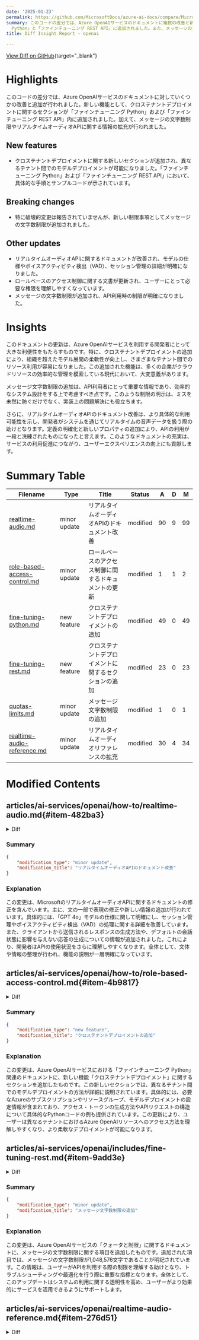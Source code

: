 ```yaml
---
date: '2025-01-23'
permalink: https://github.com/MicrosoftDocs/azure-ai-docs/compare/MicrosoftDocs:a1ea100...MicrosoftDocs:985f323
summary: このコードの差分では、Azure OpenAIサービスのドキュメントに複数の改善と新機能が追加されました。特に、クロステナントデプロイメントが可能になり、それに関する情報が「ファインチューニング
  Python」と「ファインチューニング REST API」に追加されました。また、メッセージの文字数制限やリアルタイムオーディオAPIに関する情報が強化され、ユーザーにとっての利便性が向上しました。全体として、このアップデートは開発者に大きな価値を提供し、APIの利用をより効率的にするための重要な情報を盛り込んでいます。
title: Diff Insight Report - openai

---
```


[View Diff on GitHub](https://github.com/MicrosoftDocs/azure-ai-docs/compare/MicrosoftDocs:a1ea100...MicrosoftDocs:985f323){target="_blank"}

# Highlights
このコードの差分では、Azure OpenAIサービスのドキュメントに対していくつかの改善と追加が行われました。新しい機能として、クロステナントデプロイメントに関するセクションが「ファインチューニング Python」および「ファインチューニング REST API」内に追加されました。加えて、メッセージの文字数制限やリアルタイムオーディオAPIに関する情報の拡充が行われました。

## New features
- クロステナントデプロイメントに関する新しいセクションが追加され、異なるテナント間でのモデルデプロイメントが可能になりました。「ファインチューニング Python」および「ファインチューニング REST API」において、具体的な手順とサンプルコードが示されています。

## Breaking changes
- 特に破壊的変更は報告されていませんが、新しい制限事項としてメッセージの文字数制限が追加されました。

## Other updates
- リアルタイムオーディオAPIに関するドキュメントが改善され、モデルの仕様やボイスアクティビティ検出（VAD）、セッション管理の詳細が明確になりました。
- ロールベースのアクセス制御に関する文書が更新され、ユーザーにとって必要な権限を理解しやすくなっています。
- メッセージの文字数制限が追加され、API利用時の制限が明確になりました。

# Insights
このドキュメントの更新は、Azure OpenAIサービスを利用する開発者にとって大きな利便性をもたらすものです。特に、クロステナントデプロイメントの追加により、組織を超えたモデル展開の柔軟性が向上し、さまざまなテナント間でのリソース利用が容易になりました。この追加された機能は、多くの企業がクラウドリソースの効率的な管理を模索している現代において、大変意義があります。

メッセージ文字数制限の追加は、API利用者にとって重要な情報であり、効率的なシステム設計をする上で考慮すべき点です。このような制限の明示は、ミスを未然に防ぐだけでなく、実装上の問題解決にも役立ちます。

さらに、リアルタイムオーディオAPIのドキュメント改善は、より具体的な利用可能性を示し、開発者がシステムを通じてリアルタイムの音声データを扱う際の助けとなります。定義の明確化と新しいプロパティの追加により、APIの利用が一段と洗練されたものになったと言えます。このようなドキュメントの充実は、サービスの利用促進につながり、ユーザーエクスペリエンスの向上にも貢献します。

# Summary Table
|  Filename  | Type |    Title    | Status | A  | D  | M  |
|------------|------|-------------|--------|----|----|----|
| [realtime-audio.md](#item-482ba3) | minor update | リアルタイムオーディオAPIのドキュメント改善 | modified | 90 | 9 | 99 | 
| [role-based-access-control.md](#item-4b9817) | minor update | ロールベースのアクセス制御に関するドキュメントの更新 | modified | 1 | 1 | 2 | 
| [fine-tuning-python.md](#item-976f58) | new feature | クロステナントデプロイメントの追加 | modified | 49 | 0 | 49 | 
| [fine-tuning-rest.md](#item-9add3e) | new feature | クロステナントデプロイメントに関するセクションの追加 | modified | 23 | 0 | 23 | 
| [quotas-limits.md](#item-06c6f9) | minor update | メッセージ文字数制限の追加 | modified | 1 | 0 | 1 | 
| [realtime-audio-reference.md](#item-276d51) | minor update | リアルタイムオーディオリファレンスの拡充 | modified | 30 | 4 | 34 | 


# Modified Contents
## articles/ai-services/openai/how-to/realtime-audio.md{#item-482ba3}

<details>
<summary>Diff</summary>
````diff
@@ -22,7 +22,7 @@ Most users of the Realtime API need to deliver and receive audio from an end-use
 
 ## Supported models
 
-The GPT 4o realtime models are available for global deployments in [East US 2 and Sweden Central regions](../concepts/models.md#global-standard-model-availability).
+The GPT 4o real-time models are available for global deployments in [East US 2 and Sweden Central regions](../concepts/models.md#global-standard-model-availability).
 - `gpt-4o-realtime-preview` (2024-12-17)
 - `gpt-4o-realtime-preview` (2024-10-01)
 
@@ -116,7 +116,7 @@ Often, the first event sent by the caller on a newly established `/realtime` ses
 
 The [`session.update`](../realtime-audio-reference.md#realtimeclienteventsessionupdate) event can be used to configure the following aspects of the session:
 - Transcription of user input audio is opted into via the session's `input_audio_transcription` property. Specifying a transcription model (`whisper-1`) in this configuration enables the delivery of [`conversation.item.audio_transcription.completed`](../realtime-audio-reference.md#realtimeservereventconversationiteminputaudiotranscriptioncompleted) events.
-- Turn handling is controlled by the `turn_detection` property. This property can be set to `none` or `server_vad` as described in the [input audio buffer and turn handling](#input-audio-buffer-and-turn-handling) section.
+- Turn handling is controlled by the `turn_detection` property. This property's type can be set to `none` or `server_vad` as described in the [voice activity detection (VAD) and the audio buffer](#voice-activity-detection-vad-and-the-audio-buffer) section.
 - Tools can be configured to enable the server to call out to external services or functions to enrich the conversation. Tools are defined as part of the `tools` property in the session configuration.
 
 An example `session.update` that configures several aspects of the session, including tools, follows. All session parameters are optional and can be omitted if not needed.
@@ -135,7 +135,8 @@ An example `session.update` that configures several aspects of the session, incl
       "type": "server_vad",
       "threshold": 0.5,
       "prefix_padding_ms": 300,
-      "silence_duration_ms": 200
+      "silence_duration_ms": 200,
+      "create_response": true
     },
     "tools": []
   }
@@ -144,15 +145,75 @@ An example `session.update` that configures several aspects of the session, incl
 
 The server responds with a [`session.updated`](../realtime-audio-reference.md#realtimeservereventsessionupdated) event to confirm the session configuration.
 
-## Input audio buffer and turn handling
+## Out-of-band responses
+
+By default, responses generated during a session are added to the default conversation state. In some cases, you might want to generate responses outside the default conversation. This can be useful for generating multiple responses concurrently or for generating responses that don't affect the default conversation state. For example, you can limit the number of turns considered by the model when generating a response.
+
+You can create out-of-band responses by setting the [`response.conversation`](../realtime-audio-reference.md#realtimeresponseoptions) field to the string `none` when creating a response with the [`response.create`](../realtime-audio-reference.md#realtimeclienteventresponsecreate) client event.
 
-The server maintains an input audio buffer containing client-provided audio that has not yet been committed to the conversation state.
+In the same [`response.create`](../realtime-audio-reference.md#realtimeclienteventresponsecreate) client event, you can also set the [`response.metadata`](../realtime-audio-reference.md#realtimeresponseoptions) field to help you identify which response is being generated for this client-sent event.
+
+```json
+{
+  "type": "response.create",
+  "response": {
+    "conversation": "none",
+    "metadata": {
+      "topic": "world_capitals"
+    },
+    "modalities": ["text"],
+    "prompt": "What is the capital of France?"
+  }
+}
+```
+
+When the server responds with a [`response.done`](../realtime-audio-reference.md#realtimeservereventresponsecreated) event, the response contains the metadata you provided. You can identify the corresponding response for the client-sent event via the `response.metadata` field.
+
+> [!IMPORTANT]
+> If you create any responses outside the default conversation, be sure to always check the `response.metadata` field to help you identify the corresponding response for the client-sent event. You should even check the `response.metadata` field for responses that are part of the default conversation. That way, you can ensure that you're handling the correct response for the client-sent event.
+
+### Custom context for out-of-band responses
+
+You can also construct a custom context that the model uses outside of the session's default conversation. To create a response with custom context, set the `conversation` field to `none` and provide the custom context in the `input` array. The `input` array can contain new inputs or references to existing conversation items.
+
+```json
+{
+  "type": "response.create",
+  "response": {
+    "conversation": "none",
+    "modalities": ["text"],
+    "prompt": "What is the capital of France?",
+    "input": [
+      {
+        "type": "item_reference",
+        "id": "existing_conversation_item_id"
+      },
+      {
+        "type": "message",
+        "role": "user",
+        "content": [
+          {
+            "type": "input_text",
+            "text": "The capital of France is Paris."
+          },
+        ],
+      },
+    ]
+  }
+}
+```
+
+## Voice activity detection (VAD) and the audio buffer
+
+The server maintains an input audio buffer containing client-provided audio that hasn't yet been committed to the conversation state.
 
 One of the key [session-wide](#session-configuration) settings is `turn_detection`, which controls how data flow is handled between the caller and model. The `turn_detection` setting can be set to `none` or `server_vad` (to use [server-side voice activity detection](#server-decision-mode)).
 
+By default, voice activity detection (VAD) is enabled, and the server automatically generates responses when it detects the end of speech in the input audio buffer. You can change the behavior by setting the `turn_detection` property in the session configuration.
+
 ### Without server decision mode
 
-By default, the session is configured with the `turn_detection` type effectively set to `none`. 
+By default, the session is configured with the `turn_detection` type effectively set to `none`. Voice activity detection (VAD) is disabled, and the server doesn't automatically generate responses when it detects the end of speech in the input audio buffer.
 
 The session relies on caller-initiated [`input_audio_buffer.commit`](../realtime-audio-reference.md#realtimeclienteventinputaudiobuffercommit) and [`response.create`](../realtime-audio-reference.md#realtimeclienteventresponsecreate) events to progress conversations and produce output. This setting is useful for push-to-talk applications or situations that have external audio flow control (such as caller-side VAD component). These manual signals can still be used in `server_vad` mode to supplement VAD-initiated response generation.
 
@@ -177,7 +238,9 @@ sequenceDiagram
 
 ### Server decision mode
 
-The session can be configured with the `turn_detection` type set to `server_vad`. In this case, the server evaluates user audio from the client (as sent via [`input_audio_buffer.append`](../realtime-audio-reference.md#realtimeclienteventinputaudiobufferappend)) using a voice activity detection (VAD) component. The server automatically uses that audio to initiate response generation on applicable conversations when an end of speech is detected. Silence detection for the VAD can be configured when specifying `server_vad` detection mode.
+You can configure the session to use server-side voice activity detection (VAD). Set the `turn_detection` type to `server_vad` to enable VAD. 
+
+In this case, the server evaluates user audio from the client (as sent via [`input_audio_buffer.append`](../realtime-audio-reference.md#realtimeclienteventinputaudiobufferappend)) using a voice activity detection (VAD) component. The server automatically uses that audio to initiate response generation on applicable conversations when an end of speech is detected. Silence detection for the VAD can also be configured when specifying `server_vad` detection mode.
 
 - The server sends the [`input_audio_buffer.speech_started`](../realtime-audio-reference.md#realtimeservereventinputaudiobufferspeechstarted) event when it detects the start of speech.
 - At any time, the client can optionally append audio to the buffer by sending the [`input_audio_buffer.append`](../realtime-audio-reference.md#realtimeclienteventinputaudiobufferappend) event.
@@ -201,9 +264,27 @@ sequenceDiagram
     Server->>Client: conversation.item.created
 -->
 
+### VAD without automatic response generation
+
+You can use server-side voice activity detection (VAD) without automatic response generation. This approach can be useful when you want to implement some degree of moderation. 
+
+Set [`turn_detection.create_response`](../realtime-audio-reference.md#realtimeturndetection) to `false` via the [session.update](../realtime-audio-reference.md#realtimeclienteventsessionupdate) event. VAD detects the end of speech but the server doesn't generate a response until you send a [`response.create`](../realtime-audio-reference.md#realtimeclienteventresponsecreate) event.
+
+```json
+{
+  "turn_detection": {
+    "type": "server_vad",
+    "threshold": 0.5,
+    "prefix_padding_ms": 300,
+    "silence_duration_ms": 200,
+    "create_response": false
+  }
+}
+```
+
 ## Conversation and response generation
 
-The Realtime API is designed to handle real-time, low-latency conversational interactions. The API is built on a series of events that allow the client to send and receive messages, control the flow of the conversation, and manage the state of the session.
+The GPT-4o real-time audio models are designed for real-time, low-latency conversational interactions. The API is built on a series of events that allow the client to send and receive messages, control the flow of the conversation, and manage the state of the session.
 
 ### Conversation sequence and items
 
@@ -256,7 +337,7 @@ A user might want to interrupt the assistant's response or ask the assistant to
 
 Here's an example of the event sequence for a simple text-in, audio-out conversation:
 
-When you connect to the `/realtime` endpoint, the server responds with a [`session.created`](../realtime-audio-reference.md#realtimeservereventsessioncreated) event.
+When you connect to the `/realtime` endpoint, the server responds with a [`session.created`](../realtime-audio-reference.md#realtimeservereventsessioncreated) event. The maximum session duration is 30 minutes.
 
 ```json
 {
````
</details>

### Summary

```json
{
    "modification_type": "minor update",
    "modification_title": "リアルタイムオーディオAPIのドキュメント改善"
}
```

### Explanation
この変更は、MicrosoftのリアルタイムオーディオAPIに関するドキュメントの修正を含んでいます。主に、文の一部で表現の修正や新しい情報の追加が行われています。具体的には、「GPT 4o」モデルの仕様に関して明確にし、セッション管理やボイスアクティビティ検出（VAD）の処理に関する詳細を改善しています。また、クライアントから送信されるレスポンスの生成方法や、デフォルトの会話状態に影響を与えない応答の生成についての情報が追加されました。これにより、開発者はAPIの使用状況をさらに理解しやすくなります。全体として、文体や情報の整理が行われ、機能の説明が一層明確になっています。

## articles/ai-services/openai/how-to/role-based-access-control.md{#item-4b9817}

<details>
<summary>Diff</summary>
````diff
@@ -99,7 +99,7 @@ This role is typically granted access at the resource group level for a user in
 ✅ Create new model deployments or edit existing model deployments (via API) <br>
 ✅ Create custom fine-tuned models **[Added Fall 2023]**<br>
 ✅ Upload datasets for fine-tuning **[Added Fall 2023]**<br>
-✅ Create new model deployments or edit existing model deployments (via Azure AI Foundry) **[Added Fall 2023]**
+✅ Create new model deployments or edit existing model deployments (via Azure AI Foundry) **[Added Fall 2023]**<br>
 ✅ View, query, filter Stored completions data <br>
 
 
````
</details>

### Summary

```json
{
    "modification_type": "minor update",
    "modification_title": "ロールベースのアクセス制御に関するドキュメントの更新"
}
```

### Explanation
この変更は、Azure AIサービスにおけるロールベースアクセス制御に関するドキュメントに対する小さな修正を含んでいます。具体的には、モデルデプロイメントに関連する機能のリストにおいて、いくつかの情報を追加する形で更新が行われました。「Azure AI Foundry」を介したモデルデプロイメントの作成や編集に関する説明が強調され、情報が明確に表示されるように整えられました。全体として、ユーザーがロールに関連する権限を理解しやすくするために文書が改善されました。

## articles/ai-services/openai/includes/fine-tuning-python.md{#item-976f58}

<details>
<summary>Diff</summary>
````diff
@@ -503,6 +503,55 @@ print(r.json())
 
 To deploy between the same subscription, but different regions you would just have subscription and resource groups be identical for both source and destination variables and only the source and destination resource names would need to be unique.
 
+### Cross tenant deployment
+
+The account used to generate access tokens with `az account get-access-token --tenant` should have Cognitive Services OpenAI Contributor permissions to both the source and destination Azure OpenAI resources. You will need to generate two different tokens, one for the source tenant and one for the destination tenant.
+
+```python
+import requests
+
+subscription = "DESTINATION-SUBSCRIPTION-ID"
+resource_group = "DESTINATION-RESOURCE-GROUP"
+resource_name = "DESTINATION-AZURE-OPENAI-RESOURCE-NAME"
+model_deployment_name = "DESTINATION-MODEL-DEPLOYMENT-NAME"
+fine_tuned_model = "gpt-4o-mini-2024-07-18.ft-f8838e7c6d4a4cbe882a002815758510" #source fine-tuned model id example id provided
+source_subscription_id = "SOURCE-SUBSCRIPTION-ID"
+source_resource_group = "SOURCE-RESOURCE-GROUP" 
+source_account = "SOURCE-AZURE-OPENAI-RESOURCE-NAME"
+
+dest_token = "DESTINATION-ACCESS-TOKEN" # az account get-access-token --tenant DESTINATION-TENANT-ID
+source_token = "SOURCE-ACCESS-TOKEN"  # az account get-access-token --tenant SOURCE-TENANT-ID
+
+headers = {
+    "Authorization": f"Bearer {dest_token}", 
+    "x-ms-authorization-auxiliary": f"Bearer {source_token}", 
+    "Content-Type": "application/json"
+}
+
+url = f"https://management.azure.com/subscriptions/{subscription}/resourceGroups/{resource_group}/providers/Microsoft.CognitiveServices/accounts/{resource_name}/deployments/{model_deployment_name}?api-version=2024-10-01"
+
+payload = {
+    "sku": {
+        "name": "standard",
+        "capacity": 1
+    },
+    "properties": {
+        "model": {
+            "format": "OpenAI",
+            "name": fine_tuned_model,
+            "version": "1",
+            "sourceAccount": f"/subscriptions/{source_subscription_id}/resourceGroups/{source_resource_group}/providers/Microsoft.CognitiveServices/accounts/{source_account}"
+        }
+    }
+}
+
+response = requests.put(url, headers=headers, json=payload)
+
+# Check response
+print(f"Status Code: {response.status_code}")
+print(f"Response: {response.json()}")
+```
+
 ### Deploy a model with Azure CLI
 
 The following example shows how to use the Azure CLI to deploy your customized model. With the Azure CLI, you must specify a name for the deployment of your customized model. For more information about how to use the Azure CLI to deploy customized models, see [`az cognitiveservices account deployment`](/cli/azure/cognitiveservices/account/deployment).
````
</details>

### Summary

```json
{
    "modification_type": "new feature",
    "modification_title": "クロステナントデプロイメントの追加"
}
```

### Explanation
この変更は、Azure OpenAIサービスにおける「ファインチューニング Python」関連のドキュメントに、新しい機能「クロステナントデプロイメント」に関するセクションを追加したものです。この新しいセクションでは、異なるテナント間でのモデルデプロイメントの方法が詳細に説明されています。具体的には、必要なAzureのサブスクリプションやリソースグループ、モデルデプロイメントの設定情報が含まれており、アクセス・トークンの生成方法やAPIリクエストの構造について具体的なPythonコードの例も提供されています。この更新により、ユーザーは異なるテナントにおけるAzure OpenAIリソースへのアクセス方法を理解しやすくなり、より柔軟なデプロイメントが可能になります。

## articles/ai-services/openai/includes/fine-tuning-rest.md{#item-9add3e}

<details>
<summary>Diff</summary>
````diff
@@ -322,6 +322,29 @@ curl -X PUT "https://management.azure.com/subscriptions/<SUBSCRIPTION>/resourceG
 
 To deploy between the same subscription, but different regions, you would just have subscription and resource groups be identical for both source and destination variables and only the source and destination resource names would need to be unique.
 
+### Cross tenant deployment
+
+The account used to generate access tokens with `az account get-access-token --tenant` should have Cognitive Services OpenAI Contributor permissions to both the source and destination Azure OpenAI resources. You will need to generate two different tokens, one for the source tenant and one for the destination tenant.
+
+
+```bash
+curl -X PUT "https://management.azure.com/subscriptions/<SUBSCRIPTION>/resourceGroups/<RESOURCE_GROUP>/providers/Microsoft.CognitiveServices/accounts/<RESOURCE_NAME>/deployments/<MODEL_DEPLOYMENT_NAME>?api-version=2024-10-01" \
+  -H "Authorization: Bearer <DESTINATION TOKEN>" \
+  -H "x-ms-authorization-auxiliary: Bearer <SOURCE TOKEN>" \
+  -H "Content-Type: application/json" \
+  -d '{
+    "sku": {"name": "standard", "capacity": 1},
+    "properties": {
+        "model": {
+            "format": "OpenAI",
+            "name": "<FINE_TUNED_MODEL>", 
+            "version": "1",
+            "sourceAccount": "/subscriptions/{sourceSubscriptionID}/resourceGroups/{sourceResourceGroupName}/providers/Microsoft.CognitiveServices/accounts/{sourceAccount}" 
+        }
+    }
+}'
+```
+
 ### Deploy a model with Azure CLI
 
 The following example shows how to use the Azure CLI to deploy your customized model. With the Azure CLI, you must specify a name for the deployment of your customized model. For more information about how to use the Azure CLI to deploy customized models, see [`az cognitiveservices account deployment`](/cli/azure/cognitiveservices/account/deployment).
````
</details>

### Summary

```json
{
    "modification_type": "new feature",
    "modification_title": "クロステナントデプロイメントに関するセクションの追加"
}
```

### Explanation
この変更は、Azure OpenAIサービスに関する「ファインチューニング REST API」ドキュメントに、新しい「クロステナントデプロイメント」セクションを追加しました。このセクションでは、異なるテナント間でのモデルデプロイメントの手順が詳細に説明されています。具体的には、必要なアクセス・トークンの生成や、Cognitive Services OpenAI Contributorの権限を持つアカウントの必要性が述べられています。また、cURLを使用したデプロイメントの具体的なリクエスト例が含まれており、ユーザーが異なるテナント間でモデルを適切にデプロイできるようにサポートしています。このアップデートにより、ユーザーはデプロイメントプロセスの理解を深め、より効果的にAzureのリソースを利用できるようになります。

## articles/ai-services/openai/quotas-limits.md{#item-06c6f9}

<details>
<summary>Diff</summary>
````diff
@@ -51,6 +51,7 @@ The following sections provide you with a quick guide to the default quotas and
 | GPT-4o max images per request (# of images in the messages array/conversation history) | 50 |
 | GPT-4 `vision-preview` & GPT-4 `turbo-2024-04-09` default max tokens | 16 <br><br> Increase the `max_tokens` parameter value to avoid truncated responses. GPT-4o max tokens defaults to 4096. |
 | Max number of custom headers in API requests<sup>1</sup> | 10 |
+| Message character limit | 1048576 |
 
 <sup>1</sup> Our current APIs allow up to 10 custom headers, which are passed through the pipeline, and returned. Some customers now exceed this header count resulting in HTTP 431 errors. There's no solution for this error, other than to reduce header volume. **In future API versions we will no longer pass through custom headers**. We recommend customers not depend on custom headers in future system architectures.
 
````
</details>

### Summary

```json
{
    "modification_type": "minor update",
    "modification_title": "メッセージ文字数制限の追加"
}
```

### Explanation
この変更は、Azure OpenAIサービスの「クォータと制限」に関するドキュメントに、メッセージの文字数制限に関する項目を追加したものです。追加された項目では、メッセージの文字数制限が1,048,576文字であることが明記されています。この情報は、ユーザーがAPIを利用する際の制限を理解する助けとなり、トラブルシューティングや最適化を行う際に重要な指標となります。全体として、このアップデートはシステムの利用に関する透明性を高め、ユーザーがより効果的にサービスを活用できるようにサポートします。

## articles/ai-services/openai/realtime-audio-reference.md{#item-276d51}

<details>
<summary>Diff</summary>
````diff
@@ -1080,7 +1080,7 @@ The server `session.updated` event is returned when a session is updated by the
 | Field | Type | Description | 
 |-------|------|-------------|
 | type | [RealtimeClientEventType](#realtimeclienteventtype) | The type of the client event. |
-| event_id | string | The unique ID of the event. The ID can be specified by the client to help identify the event. |
+| event_id | string | The unique ID of the event. The client can specify the ID to help identify the event. |
 
 ### RealtimeClientEventType
 
@@ -1100,7 +1100,11 @@ The server `session.updated` event is returned when a session is updated by the
 
 | Field | Type | Description | 
 |-------|------|-------------|
-| type | [RealtimeContentPartType](#realtimecontentparttype) | The type of the content part. |
+| type | [RealtimeContentPartType](#realtimecontentparttype) | The content type.<br><br>A property of the `function` object.<br/><br>Allowed values: `input_text`, `input_audio`, `item_reference`, `text`. |
+| text | string | The text content. This property is applicable for the `input_text` and `text` content types. |
+| id | string | ID of a previous conversation item to reference in both client and server created items. This property is applicable for the `item_reference` content type in `response.create` events. |
+| audio | string | The base64-encoded audio bytes. This property is applicable for the `input_audio` content type. |
+| transcript | string | The transcript of the audio. This property is applicable for the `input_audio` content type. |
 
 ### RealtimeContentPartType
 
@@ -1115,14 +1119,29 @@ The server `session.updated` event is returned when a session is updated by the
 
 The item to add to the conversation.
 
+This table describes all `RealtimeConversationItem` properties. The properties that are applicable per event depend on the [RealtimeItemType](#realtimeitemtype). 
+
+| Field | Type | Description | 
+|-------|------|-------------|
+| id | string | The unique ID of the item. The client can specify the ID to help manage server-side context. If the client doesn't provide an ID, the server generates one. |
+| type | [RealtimeItemType](#realtimeitemtype) | The type of the item.<br><br>Allowed values: `message`, `function_call`, `function_call_output` |
+| object | string | The identifier for the API object being returned. The value will always be `realtime.item`. |
+| status | [RealtimeItemStatus](#realtimeitemstatus) | The status of the item. This field doesn't affect the conversation, but it's accepted for consistency with the `conversation.item.created` event.<br><br>Allowed values: `completed`, `incomplete` |
+| role | [RealtimeMessageRole](#realtimemessagerole) | The role of the message sender. This property is only applicable for `message` items. <br><br>Allowed values: `system`, `user`, `assistant` |
+| content | array of [RealtimeContentPart](#realtimecontentpart) | The content of the message. This property is only applicable for `message` items.<br><br>- Message items of role `system` support only `input_text` content.<br>- Message items of role `user` support `input_text` and `input_audio` content.<br>- Message items of role `assistant` support `text` content. |
+| call_id | string | The ID of the function call (for `function_call` and `function_call_output` items). If passed on a `function_call_output` item, the server will check that a `function_call` item with the same ID exists in the conversation history. |
+| name | string | The name of the function being called (for `function_call` items). |
+| arguments | string | The arguments of the function call (for `function_call` items). |
+| output | string | The output of the function call (for `function_call_output` items). |
+
 ### RealtimeConversationRequestItem
 
 You use the `RealtimeConversationRequestItem` object to create a new item in the conversation via the [conversation.item.create](#realtimeclienteventconversationitemcreate) event.
 
 | Field | Type | Description | 
 |-------|------|-------------|
 | type | [RealtimeItemType](#realtimeitemtype) | The type of the item. |
-| id | string | The unique ID of the item. The ID can be specified by the client to help manage server-side context. If the client doesn't provide an ID, the server generates one. |
+| id | string | The unique ID of the item. The client can specify the ID to help manage server-side context. If the client doesn't provide an ID, the server generates one. |
 
 ### RealtimeConversationResponseItem
 
@@ -1138,7 +1157,7 @@ The `RealtimeConversationResponseItem` object represents an item in the conversa
 |-------|------|-------------|
 | object | string | The identifier for the returned API object.<br><br>Allowed values: `realtime.item` |
 | type | [RealtimeItemType](#realtimeitemtype) | The type of the item.<br><br>Allowed values: `message`, `function_call`, `function_call_output` | 
-| id | string | The unique ID of the item. The ID can be specified by the client to help manage server-side context. If the client doesn't provide an ID, the server generates one.<br><br>This property is nullable. |
+| id | string | The unique ID of the item. The client can specify the ID to help manage server-side context. If the client doesn't provide an ID, the server generates one.<br><br>This property is nullable. |
 
 ### RealtimeFunctionTool
 
@@ -1333,6 +1352,9 @@ The response resource.
 | tool_choice | [RealtimeToolChoice](#realtimetoolchoice) | The tool choice for the session. |
 | temperature | number | The sampling temperature for the model. The allowed temperature values are limited to [0.6, 1.2]. Defaults to 0.8. |
 | max__output_tokens | integer or "inf" | The maximum number of output tokens per assistant response, inclusive of tool calls.<br><br>Specify an integer between 1 and 4096 to limit the output tokens. Otherwise, set the value to "inf" to allow the maximum number of tokens.<br><br>For example, to limit the output tokens to 1000, set `"max_response_output_tokens": 1000`. To allow the maximum number of tokens, set `"max_response_output_tokens": "inf"`.<br><br>Defaults to `"inf"`. |
+| conversation | string | Controls which conversation the response is added to. The supported values are `auto` and `none`.<br><br>The `auto` value (or not setting this property) ensures that the contents of the response are added to the session's default conversation.<br><br>Set this property to `none` to create an out-of-band response where items won't be added to the default conversation. For more information, see the [how-to guide](./how-to/realtime-audio.md#out-of-band-responses).<br><br>Defaults to `"auto"` |
+| metadata | map | Set of up to 16 key-value pairs that can be attached to an object. This can be useful for storing additional information about the object in a structured format. Keys can be a maximum of 64 characters long and values can be a maximum of 512 characters long.<br/><br/>For example: `metadata: { topic: "classification" }` |
+| input | array | Input items to include in the prompt for the model. Creates a new context for this response, without including the default conversation. Can include references to items from the default conversation.<br><br>Array items: [RealtimeConversationItemBase](#realtimeconversationitembase) |
 
 ### RealtimeResponseSession
 
@@ -1496,6 +1518,10 @@ Currently, only 'function' tools are supported.
 | Field | Type | Description | 
 |-------|------|-------------|
 | type | [RealtimeTurnDetectionType](#realtimeturndetectiontype) | The type of turn detection.<br><br>Allowed values: `server_vad` |
+| threshold | number | The activation threshold for the server VAD turn detection. In noisy environments, you might need to increase the threshold to avoid false positives. In quiet environments, you might need to decrease the threshold to avoid false negatives.<br><br>Defaults to `0.5`. You can set the threshold to a value between `0.0` and `1.0`. |
+| prefix_padding_ms | string | The duration of speech audio (in milliseconds) to include before the start of detected speech.<br><br>Defaults to `300` milliseconds. |
+| silence_duration_ms | string | The duration of silence (in milliseconds) to detect the end of speech. You want to detect the end of speech as soon as possible, but not too soon to avoid cutting off the last part of the speech.<br><br>The model will respond more quickly if you set this value to a lower number, but it might cut off the last part of the speech. If you set this value to a higher number, the model will wait longer to detect the end of speech, but it might take longer to respond.<br><br>Defaults to `500` milliseconds. |
+| create_response | boolean | Indicates whether the server will automatically create a response when VAD is enabled and speech stops.<br><br>Defaults to `true`. |
 
 ### RealtimeTurnDetectionType
 
````
</details>

### Summary

```json
{
    "modification_type": "minor update",
    "modification_title": "リアルタイムオーディオリファレンスの拡充"
}
```

### Explanation
この変更は、「リアルタイムオーディオリファレンス」ドキュメントに対する修正であり、いくつかの新しいプロパティの追加や既存の説明の明確化が含まれています。具体的には、`event_id`や`type`フィールドの定義が明確にされ、新たに`text`、`id`、`audio`、`transcript`といったプロパティが追加され、リアルタイムコンテンツの構造についての理解を深めています。また、`RealtimeConversationRequestItem`や`RealtimeResponseSession`に関する詳細も具体化され、これらの新しいプロパティが使用される文脈が示されています。これにより、開発者はAPIの使用方法をより理解しやすくなり、特に音声データを扱う際の実装がスムーズになります。全体として、ドキュメントは情報が充実し、ユーザーが機能をより効果的に活用できるようにサポートしています。



